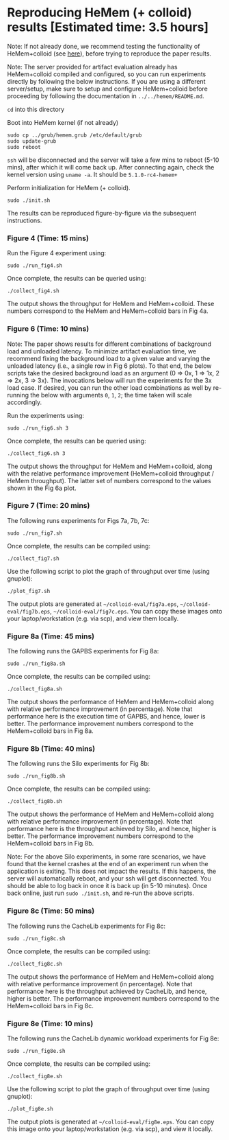 # Reproducing HeMem (+ colloid) results [Estimated time: 3.5 hours]

Note: If not already done, we recommend testing the functionality of HeMem+colloid (see [here](test.md)), before trying to reproduce the paper results.

Note: The server provided for artifact evaluation already has HeMem+colloid compiled and configured, so you can run experiments directly by following the below instructions. If you are using a different server/setup, make sure to setup and configure HeMem+colloid before proceeding by following the documentation in `../../hemem/README.md`.  

`cd` into this directory

Boot into HeMem kernel (if not already)

```
sudo cp ../grub/hemem.grub /etc/default/grub
sudo update-grub
sudo reboot 
```

`ssh` will be disconnected and the server will take a few mins to reboot (5-10 mins), after which it will come back up. After connecting again, check the kernel version using `uname -a`. It should be `5.1.0-rc4-hemem+`

Perform initialization for HeMem (+ colloid).

```
sudo ./init.sh
```

The results can be reproduced figure-by-figure via the subsequent instructions.

### Figure 4 (Time: 15 mins)

Run the Figure 4 experiment using:

```
sudo ./run_fig4.sh
```

Once complete, the results can be queried using:

```
./collect_fig4.sh
```

The output shows the throughput for HeMem and HeMem+colloid. These numbers correspond to the HeMem and HeMem+colloid bars in Fig 4a.

### Figure 6 (Time: 10 mins)

Note: The paper shows results for different combinations of background load and unloaded latency. To minimize artifact evaluation time, we recommend fixing the background load to a given value and varying the unloaded latency (i.e., a single row in Fig 6 plots). To that end, the below scripts take the desired background load as an argument (0 => 0x, 1 => 1x, 2 => 2x, 3 => 3x). The invocations below will run the experiments for the 3x load case. If desired, you can run the other load combinations as well by re-running the below with arguments `0`, `1`, `2`; the time taken will scale accordingly. 

Run the experiments using:

```
sudo ./run_fig6.sh 3
```

Once complete, the results can be queried using:

```
./collect_fig6.sh 3
```

The output shows the throughput for HeMem and HeMem+colloid, along with the relative performance improvement (HeMem+colloid throughput / HeMem throughput). The latter set of numbers correspond to the values shown in the Fig 6a plot.

### Figure 7 (Time: 20 mins)

The following runs experiments for Figs 7a, 7b, 7c:

```
sudo ./run_fig7.sh
```

Once complete, the results can be compiled using:

```
./collect_fig7.sh
```

Use the following script to plot the graph of throughput over time (using gnuplot):

```
./plot_fig7.sh
```

The output plots are generated at `~/colloid-eval/fig7a.eps`, `~/colloid-eval/fig7b.eps`, `~/colloid-eval/fig7c.eps`. You can copy these images onto your laptop/workstation (e.g. via scp), and view them locally.

### Figure 8a (Time: 45 mins)

The following runs the GAPBS experiments for Fig 8a:

```
sudo ./run_fig8a.sh
```

Once complete, the results can be compiled using:

```
./collect_fig8a.sh
```

The output shows the performance of HeMem and HeMem+colloid along with relative performance improvement (in percentage). Note that performance here is the execution time of GAPBS, and hence, lower is better. The performance improvement numbers correspond to the HeMem+colloid bars in Fig 8a.

### Figure 8b (Time: 40 mins)

The following runs the Silo experiments for Fig 8b:

```
sudo ./run_fig8b.sh
```

Once complete, the results can be compiled using:

```
./collect_fig8b.sh
```

The output shows the performance of HeMem and HeMem+colloid along with relative performance improvement (in percentage). Note that performance here is the throughput achieved by Silo, and hence, higher is better. The performance improvement numbers correspond to the HeMem+colloid bars in Fig 8b.

Note: For the above Silo experiments, in some rare scenarios, we have found that the kernel crashes at the end of an experiment run when the application is exiting. This does not impact the results. If this happens, the server will automatically reboot, and your ssh will get disconnected. You should be able to log back in once it is back up (in 5-10 minutes). Once back online, just run `sudo ./init.sh`, and re-run the above scripts.

### Figure 8c (Time: 50 mins)

The following runs the CacheLib experiments for Fig 8c:

```
sudo ./run_fig8c.sh
```

Once complete, the results can be compiled using:

```
./collect_fig8c.sh
```

The output shows the performance of HeMem and HeMem+colloid along with relative performance improvement (in percentage). Note that performance here is the throughput achieved by CacheLib, and hence, higher is better. The performance improvement numbers correspond to the HeMem+colloid bars in Fig 8c.

### Figure 8e (Time: 10 mins)

The following runs the CacheLib dynamic workload experiments for Fig 8e:

```
sudo ./run_fig8e.sh
```

Once complete, the results can be compiled using:

```
./collect_fig8e.sh
```

Use the following script to plot the graph of throughput over time (using gnuplot):

```
./plot_fig8e.sh
```

The output plots is generated at `~/colloid-eval/fig8e.eps`. You can copy this image onto your laptop/workstation (e.g. via scp), and view it locally.


